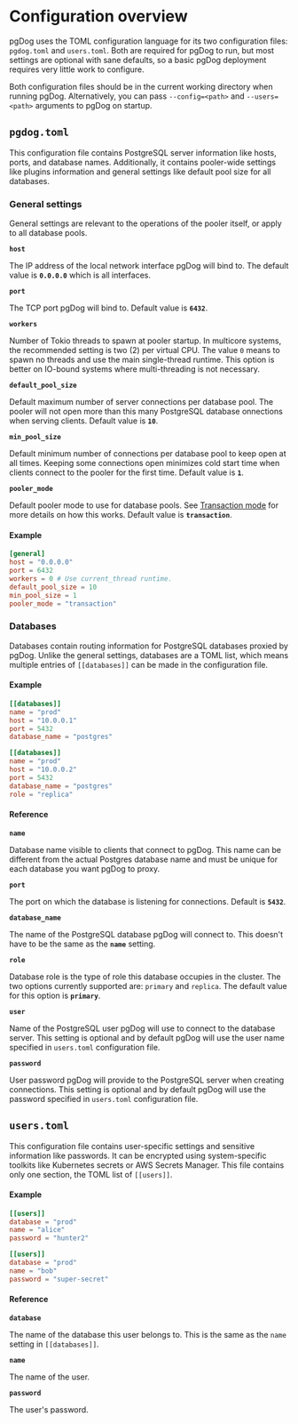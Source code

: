 # Configuration overview

pgDog uses the TOML configuration language for its two configuration files: `pgdog.toml` and `users.toml`. Both are required for pgDog to run, but most settings are optional with sane defaults, so a basic pgDog deployment requires very little work to configure.

Both configuration files should be in the current working directory when running pgDog. Alternatively, you can pass
`--config=<path>` and `--users=<path>` arguments to pgDog on startup.


## `pgdog.toml`

This configuration file contains PostgreSQL server information like hosts, ports, and database names. Additionally,
it contains pooler-wide settings like plugins information and general settings like default pool size for all databases.


### General settings

General settings are relevant to the operations of the pooler itself, or apply to all database pools.

**`host`**

The IP address of the local network interface pgDog will bind to. The default value is **`0.0.0.0`** which is all
interfaces.

**`port`**

The TCP port pgDog will bind to. Default value is **`6432`**.

**`workers`**

Number of Tokio threads to spawn at pooler startup. In multicore systems, the recommended setting is two (2) per
virtual CPU. The value `0` means to spawn no threads and use the main single-thread runtime. This option is better on IO-bound systems where multi-threading is not necessary.

**`default_pool_size`**

Default maximum number of server connections per database pool. The pooler will not open more than this many PostgreSQL database onnections when serving clients. Default value is **`10`**.

**`min_pool_size`**

Default minimum number of connections per database pool to keep open at all times. Keeping some connections
open minimizes cold start time when clients connect to the pooler for the first time. Default value is **`1`**.

**`pooler_mode`**

Default pooler mode to use for database pools. See [Transaction mode](../features/transaction-mode.md) for more details on how this works. Default value is **`transaction`**.

#### Example

```toml
[general]
host = "0.0.0.0"
port = 6432
workers = 0 # Use current_thread runtime.
default_pool_size = 10
min_pool_size = 1
pooler_mode = "transaction"
```

### Databases

Databases contain routing information for PostgreSQL databases proxied by pgDog. Unlike the general settings, databases are a TOML list, which means multiple entries of `[[databases]]` can be made in the configuration file.

#### Example

```toml
[[databases]]
name = "prod"
host = "10.0.0.1"
port = 5432
database_name = "postgres"

[[databases]]
name = "prod"
host = "10.0.0.2"
port = 5432
database_name = "postgres"
role = "replica"
```

#### Reference

**`name`**

Database name visible to clients that connect to pgDog. This name can be different from the actual Postgres database
name and must be unique for each database you want pgDog to proxy.


**`port`**

The port on which the database is listening for connections. Default is **`5432`**.

**`database_name`**

The name of the PostgreSQL database pgDog will connect to. This doesn't have to be the same as the **`name`** setting.

**`role`**

Database role is the type of role this database occupies in the cluster. The two options currently supported are: `primary` and `replica`. The default value for this option is **`primary`**.

**`user`**

Name of the PostgreSQL user pgDog will use to connect to the database server. This setting is optional and by default pgDog will use the user name specified in `users.toml` configuration file.

**`password`**

User password pgDog will provide to the PostgreSQL server when creating connections. This setting is optional and by default pgDog will use the password specified in `users.toml` configuration file.

## `users.toml`

This configuration file contains user-specific settings and sensitive information like passwords. It can be encrypted using system-specific toolkits like Kubernetes secrets or AWS Secrets Manager. This file contains only one section, the TOML list of `[[users]]`.

#### Example

```toml
[[users]]
database = "prod"
name = "alice"
password = "hunter2"

[[users]]
database = "prod"
name = "bob"
password = "super-secret"
```

#### Reference

**`database`**

The name of the database this user belongs to. This is the same as the `name` setting in `[[databases]]`.

**`name`**

The name of the user.


**`password`**

The user's password.
